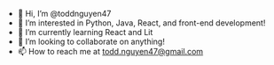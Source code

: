 - 👋 Hi, I’m @toddnguyen47
- 👀 I’m interested in Python, Java, React, and front-end development!
- 🌱 I’m currently learning React and Lit
- 💞️ I’m looking to collaborate on anything!
- 📫 How to reach me at todd.nguyen47@gmail.com

<!---
toddnguyen47/toddnguyen47 is a ✨ special ✨ repository because its `README.md` (this file) appears on your GitHub profile.
You can click the Preview link to take a look at your changes.
--->
